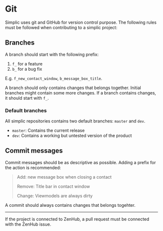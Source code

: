# Git

Simplic uses git and GitHub for version control purpose. The following rules must be followed when contributing to a simplic project:

## Branches

A branch should start with the following prefix:

1. `f_` for a feature
2. `b_` for a bug fix

E.g. `f_new_contact_window`, `b_message_box_title`.

A branch should only contains changes that belongs together. Initial branches might contain some more changes. If a branch contains changes,
it should start with `f_`.

### Default branches

All simplic repositories contains two default branches: `master` and `dev`.

* `master`: Contains the current release
* `dev`: Contains a working but untested version of the product

## Commit messages

Commit messages should be as descriptive as possible. Adding a prefix for the action is recommended:

> Add: new message box when closing a contact
>
> Remove: Title bar in contact window
>
> Change: Viewmodels are always dirty

A commit should always contains changes that belongs togehter.

---

If the project is connected to ZenHub, a pull request must be connected with the ZenHub issue.